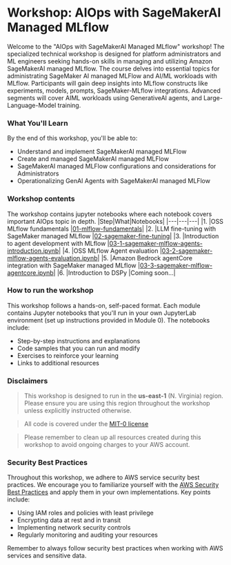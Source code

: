 # Workshop: AIOps with SageMakerAI Managed MLflow

Welcome to the "AIOps with SageMakerAI Managed MLflow" workshop! The specialized technical workshop is designed for platform administrators and ML engineers seeking hands-on skills in managing and utilizing Amazon SageMakerAI managed MLflow. The course delves into essential topics for administrating SageMaker AI managed MLFlow and AI/ML workloads with MLflow. Participants will gain deep insights into MLflow constructs like experiments, models, prompts, SageMaker-MLflow integrations. Advanced segments will cover AIML workloads using GenerativeAI agents, and Large-Language-Model training. 

### What You'll Learn

By the end of this workshop, you'll be able to:

- Understand and implement SageMakerAI managed MLFlow
- Create and managed SageMakerAI managed MLFlow
- SageMakerAI managed MLFlow configurations and considerations for Administrators
- Operationalizing GenAI Agents with SageMakerAI managed MLFlow

### Workshop contents
The workshop contains jupyter notebooks where each notebook covers important AIOps topic in depth.
|Step|What|Notebooks|
|---|---|---|
|1. |OSS MLflow fundamentals |[01-mlflow-fundamentals](01-mlflow-fundamentals.ipynb)|
|2. |LLM fine-tuning with SageMaker managed MLflow |[02-sagemaker-fine-tuning](03-sagemaker-fine-tuning.ipynb)|
|3. |Introduction to agent development with MLflow |[03-1-sagemaker-mlflow-agents-introduction.ipynb](03-1-sagemaker-mlflow-agents-introduction.ipynb)|
|4. |OSS MLflow Agent evaluation |[03-2-sagemaker-mlflow-agents-evaluation.ipynb](03-2-sagemaker-mlflow-agents-evaluation.ipynb)|
|5. |Amazon Bedrock agentCore integration with SageMaker managed MLflow |[03-3-sagemaker-mlflow-agentcore.ipynb](03-3-sagemaker-mlflow-agentcore.ipynb)|
|6. |Introduction to DSPy |Coming soon...|

### How to run the workshop

This workshop follows a hands-on, self-paced format. Each module contains Jupyter notebooks that you'll run in your own JupyterLab environment (set up instructions provided in Module 0). The notebooks include:

- Step-by-step instructions and explanations
- Code samples that you can run and modify
- Exercises to reinforce your learning
- Links to additional resources

### Disclaimers

> This workshop is designed to run in the **us-east-1** (N. Virginia) region. Please ensure you are using this region throughout the workshop unless explicitly instructed otherwise.

> All code is covered under the [MIT-0 license](https://github.com/aws/mit-0)

> Please remember to clean up all resources created during this workshop to avoid ongoing charges to your AWS account.

### Security Best Practices

Throughout this workshop, we adhere to AWS service security best practices. We encourage you to familiarize yourself with the [AWS Security Best Practices](https://aws.amazon.com/architecture/security-identity-compliance/) and apply them in your own implementations. Key points include:

- Using IAM roles and policies with least privilege
- Encrypting data at rest and in transit
- Implementing network security controls
- Regularly monitoring and auditing your resources

Remember to always follow security best practices when working with AWS services and sensitive data.